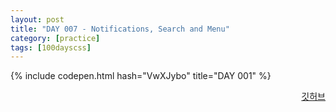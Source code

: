 ```yaml
---
layout: post
title: "DAY 007 - Notifications, Search and Menu"
category: [practice]
tags: [100dayscss]
---
```


{% include codepen.html hash="VwXJybo" title="DAY 001" %}

<p align="right">
  <a href="https://github.com/mnmn092631/100daysCSS/tree/main/DAY%20007%20-%20Notifications,%20Search%20and%20Menu" title="깃허브">깃허브</a>
</p>
